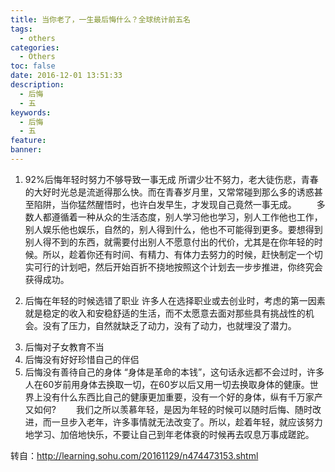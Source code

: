 ```yaml
---
title: 当你老了，一生最后悔什么？全球统计前五名
tags:
  - others
categories:
  - Others
toc: false
date: 2016-12-01 13:51:33
description: 
  - 后悔
  - 五
keywords:
  - 后悔
  - 五
feature:
banner: 
---
```


1. 92%后悔年轻时努力不够导致一事无成
所谓少壮不努力，老大徒伤悲，青春的大好时光总是流逝得那么快。而在青春岁月里，又常常碰到那么多的诱惑甚至陷阱，当你猛然醒悟时，也许白发早生，才发现自己竟然一事无成。
　　多数人都遵循着一种从众的生活态度，别人学习他也学习，别人工作他也工作，别人娱乐他也娱乐，自然的，别人得到什么，他也不可能得到更多。要想得到别人得不到的东西，就需要付出别人不愿意付出的代价，尤其是在你年轻的时候。所以，趁着你还有时间、有精力、有体力去努力的时候，赶快制定一个切实可行的计划吧，然后开始百折不挠地按照这个计划去一步步推进，你终究会获得成功。

2. 后悔在年轻的时候选错了职业
许多人在选择职业或去创业时，考虑的第一因素就是稳定的收入和安稳舒适的生活，而不太愿意去面对那些具有挑战性的机会。没有了压力，自然就缺乏了动力，没有了动力，也就埋没了潜力。
<!-- more -->
3. 后悔对子女教育不当
4. 后悔没有好好珍惜自己的伴侣
5. 后悔没有善待自己的身体
“身体是革命的本钱”，这句话永远都不会过时，许多人在60岁前用身体去换取一切，在60岁以后又用一切去换取身体的健康。世界上没有什么东西比自己的健康更加重要，没有一个好的身体，纵有千万家产又如何?
　　我们之所以羡慕年轻，是因为年轻的时候可以随时后悔、随时改进，而一旦步入老年，许多事情就无法改变了。所以，趁着年轻，就应该努力地学习、加倍地快乐，不要让自己到年老体衰的时候再去叹息万事成蹉跎。

转自：http://learning.sohu.com/20161129/n474473153.shtml
